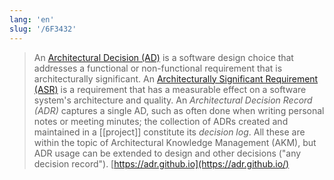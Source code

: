 ```yaml
---
lang: 'en'
slug: '/6F3432'
---
```


> An [Architectural Decision (AD)](https://en.wikipedia.org/wiki/Architectural_decision) is a software design choice that addresses a functional or non-functional requirement that is architecturally significant. An [Architecturally Significant Requirement (ASR)](https://en.wikipedia.org/wiki/Architecturally_significant_requirements) is a requirement that has a measurable effect on a software system's architecture and quality. An _Architectural Decision Record (ADR)_ captures a single AD, such as often done when writing personal notes or meeting minutes; the collection of ADRs created and maintained in a [[project]] constitute its _decision log_. All these are within the topic of Architectural Knowledge Management (AKM), but ADR usage can be extended to design and other decisions ("any decision record"). [https://adr.github.io](https://adr.github.io/)
